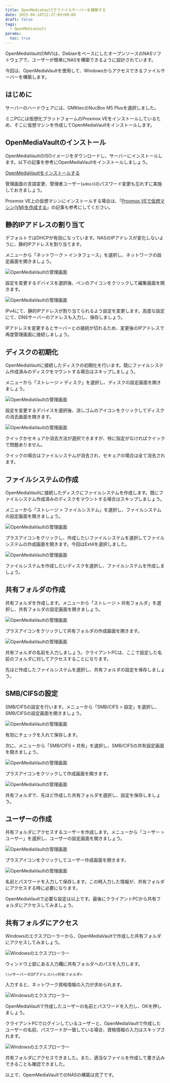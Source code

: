 ```yaml
---
title: OpenMediaVaultでファイルサーバーを構築する
date: 2025-04-10T22:27:03+09:00
draft: false
tags:
  - OpenMediaVault
params:
  toc: true
---
```


OpenMediaVault(OMV)は、DebianをベースにしたオープンソースのNASソフトウェアで、ユーザーが簡単にNASを構築できるように設計されています。

今回は、OpenMediaVaultを使用して、Windowsからアクセスできるファイルサーバーを構築します。

## はじめに

サーバーのハードウェアには、GMKtecのNucBox M5 Plusを選択しました。

ミニPCには仮想化プラットフォームのProxmox VEをインストールしているため、そこに仮想マシンを作成してOpenMediaVaultをインストールします。

## OpenMediaVaultのインストール

OpenMediaVaultのISOイメージをダウンロードし、サーバーにインストールします。以下の記事を参考にOpenMediaVaultをインストールしましょう。

[OpenMediaVaultをインストールする](/blog/install-openmediavault)

管理画面の言語変更、管理者ユーザー(`admin`)のパスワード変更も忘れずに実施しておきましょう。

Proxmox VE上の仮想マシンにインストールする場合は、「[Proxmox VEで仮想マシン(VM)を作成する](/blog/create-vm-in-proxmox-ve)」の記事も参考にしてください。

## 静的IPアドレスの割り当て

デフォルトではDHCPが有効になっています。NASのIPアドレスが変化しないように、静的IPアドレスを割り当てます。

メニューから「ネットワーク > インタフェース」を選択し、ネットワークの設定画面を開きましょう。

![OpenMediaVaultの管理画面](images/build-file-server-1.webp)

設定を変更するデバイスを選択後、ペンのアイコンをクリックして編集画面を開きます。

![OpenMediaVaultの管理画面](images/build-file-server-2.webp)

IPv4にて、静的IPアドレスが割り当てられるよう設定を変更します。高度な設定にて、DNSサーバーのアドレスも入力し、保存しましょう。

IPアドレスを変更するとサーバーとの接続が切れるため、変更後のIPアドレスで再度管理画面に接続しましょう。

## ディスクの初期化

OpenMediaVaultに接続したディスクの初期化を行います。既にファイルシステム作成済みのディスクをマウントする場合はスキップしましょう。

メニューから「ストレージ > ディスク」を選択し、ディスクの設定画面を開きましょう。

![OpenMediaVaultの管理画面](images/build-file-server-3.webp)

設定を変更するデバイスを選択後、消しゴムのアイコンをクリックしてディスクの消去画面を開きます。

![OpenMediaVaultの管理画面](images/build-file-server-4.webp)

クイックかセキュアか消去方法が選択できますが、特に指定がなければクイックで問題ありません。

クイックの場合はファイルシステムが消去され、セキュアの場合は全て消去されます。

## ファイルシステムの作成

OpenMediaVaultに接続したディスクにファイルシステムを作成します。既にファイルシステム作成済みのディスクをマウントする場合はスキップしましょう。

メニューから「ストレージ > ファイルシステム」を選択し、ファイルシステムの設定画面を開きましょう。

![OpenMediaVaultの管理画面](images/build-file-server-5.webp)

プラスアイコンをクリックし、作成したいファイルシステムを選択してファイルシステムの作成画面を開きます。今回はExt4を選択しました。

![OpenMediaVaultの管理画面](images/build-file-server-6.webp)

ファイルシステムを作成したいディスクを選択し、ファイルシステムを作成しましょう。

## 共有フォルダの作成

共有フォルダを作成します。メニューから「ストレージ > 共有フォルダ」を選択し、共有フォルダの設定画面を開きましょう。

![OpenMediaVaultの管理画面](images/build-file-server-7.webp)

プラスアイコンをクリックして共有フォルダの作成画面を開きます。

![OpenMediaVaultの管理画面](images/build-file-server-8.webp)

共有フォルダの名前を入力しましょう。クライアントPCは、ここで設定した名前のフォルダに対してアクセスすることになります。

先ほど作成したファイルシステムを選択し、共有フォルダの設定を保存しましょう。

## SMB/CIFSの設定

SMB/CIFSの設定を行います。メニューから「SMB/CIFS > 設定」を選択し、SMB/CIFSの設定画面を開きましょう。

![OpenMediaVaultの管理画面](images/build-file-server-9.webp)

有効にチェックを入れて保存します。

次に、メニューから「SMB/CIFS > 共有」を選択し、SMB/CIFSの共有設定画面を開きましょう。

![OpenMediaVaultの管理画面](images/build-file-server-10.webp)

プラスアイコンをクリックして作成画面を開きます。

![OpenMediaVaultの管理画面](images/build-file-server-11.webp)

共有フォルダで、先ほど作成した共有フォルダを選択し、設定を保存しましょう。

## ユーザーの作成

共有フォルダにアクセスするユーザーを作成します。メニューから「ユーザー > ユーザー」を選択し、ユーザーの設定画面を開きましょう。

![OpenMediaVaultの管理画面](images/build-file-server-12.webp)

プラスアイコンをクリックしてユーザー作成画面を開きます。

![OpenMediaVaultの管理画面](images/build-file-server-13.webp)

名前とパスワードを入力して保存します。この時入力した情報が、共有フォルダにアクセスする時に必要になります。

OpenMediaVaultで必要な設定は以上です。最後にクライアントPCから共有フォルダにアクセスしてみましょう。

## 共有フォルダにアクセス

Windowsのエクスプローラーから、OpenMediaVaultで作成した共有フォルダにアクセスしてみましょう。

![Windowsのエクスプローラー](images/connect-file-server-1.webp)

ウィンドウ上部にある入力欄に共有フォルダへのパスを入力します。

```
\\<サーバーのIPアドレス>\<共有フォルダ>
```

入力すると、ネットワーク資格情報の入力が求められます。

![Windowsのエクスプローラー](images/connect-file-server-2.webp)

OpenMediaVaultで作成したユーザーの名前とパスワードを入力し、OKを押しましょう。

クライアントPCでログインしているユーザーと、OpenMediaVaultで作成したユーザーの名前、パスワードが一致している場合、資格情報の入力はスキップされます。

![Windowsのエクスプローラー](images/connect-file-server-3.webp)

共有フォルダにアクセスできました。また、適当なファイルを作成して書き込みできることも確認できました。

以上で、OpemMediaVaultでのNASの構築は完了です。
